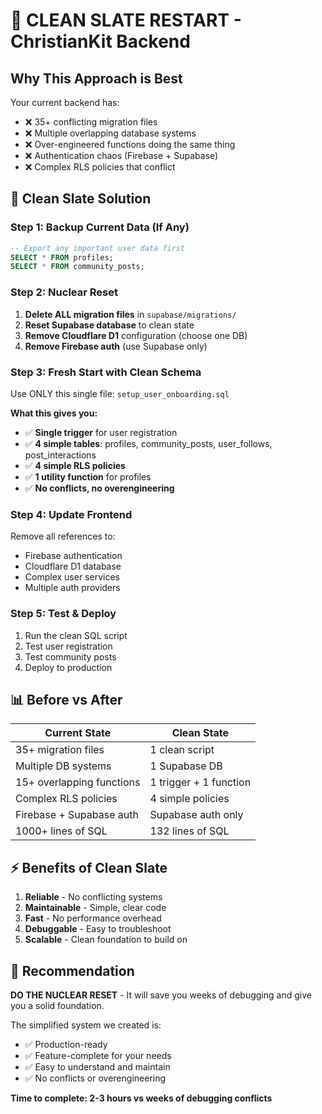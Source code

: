 # 🚀 CLEAN SLATE RESTART - ChristianKit Backend

## **Why This Approach is Best**

Your current backend has:
- ❌ 35+ conflicting migration files
- ❌ Multiple overlapping database systems  
- ❌ Over-engineered functions doing the same thing
- ❌ Authentication chaos (Firebase + Supabase)
- ❌ Complex RLS policies that conflict

## **🎯 Clean Slate Solution**

### **Step 1: Backup Current Data (If Any)**
```sql
-- Export any important user data first
SELECT * FROM profiles;
SELECT * FROM community_posts;
```

### **Step 2: Nuclear Reset**
1. **Delete ALL migration files** in `supabase/migrations/`
2. **Reset Supabase database** to clean state
3. **Remove Cloudflare D1** configuration (choose one DB)
4. **Remove Firebase auth** (use Supabase only)

### **Step 3: Fresh Start with Clean Schema**
Use ONLY this single file: `setup_user_onboarding.sql`

**What this gives you:**
- ✅ **Single trigger** for user registration
- ✅ **4 simple tables**: profiles, community_posts, user_follows, post_interactions
- ✅ **4 simple RLS policies** 
- ✅ **1 utility function** for profiles
- ✅ **No conflicts, no overengineering**

### **Step 4: Update Frontend**
Remove all references to:
- Firebase authentication
- Cloudflare D1 database
- Complex user services
- Multiple auth providers

### **Step 5: Test & Deploy**
1. Run the clean SQL script
2. Test user registration
3. Test community posts
4. Deploy to production

## **📊 Before vs After**

| Current State | Clean State |
|---------------|-------------|
| 35+ migration files | 1 clean script |
| Multiple DB systems | 1 Supabase DB |
| 15+ overlapping functions | 1 trigger + 1 function |
| Complex RLS policies | 4 simple policies |
| Firebase + Supabase auth | Supabase auth only |
| 1000+ lines of SQL | 132 lines of SQL |

## **⚡ Benefits of Clean Slate**

1. **Reliable** - No conflicting systems
2. **Maintainable** - Simple, clear code
3. **Fast** - No performance overhead
4. **Debuggable** - Easy to troubleshoot
5. **Scalable** - Clean foundation to build on

## **🎯 Recommendation**

**DO THE NUCLEAR RESET** - It will save you weeks of debugging and give you a solid foundation.

The simplified system we created is:
- ✅ Production-ready
- ✅ Feature-complete for your needs
- ✅ Easy to understand and maintain
- ✅ No conflicts or overengineering

**Time to complete: 2-3 hours vs weeks of debugging conflicts**


